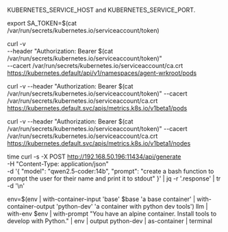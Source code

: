 KUBERNETES_SERVICE_HOST and KUBERNETES_SERVICE_PORT. 



export SA_TOKEN=$(cat /var/run/secrets/kubernetes.io/serviceaccount/token)

curl -v \
  --header "Authorization: Bearer $(cat /var/run/secrets/kubernetes.io/serviceaccount/token)" \
  --cacert /var/run/secrets/kubernetes.io/serviceaccount/ca.crt \
  https://kubernetes.default/api/v1/namespaces/agent-wrkroot/pods

curl -v   --header "Authorization: Bearer $(cat /var/run/secrets/kubernetes.io/serviceaccount/token)"   --cacert /var/run/secrets/kubernetes.io/serviceaccount/ca.crt  https://kubernetes.default.svc/apis/metrics.k8s.io/v1beta1/pods
  
curl -v   --header "Authorization: Bearer $(cat /var/run/secrets/kubernetes.io/serviceaccount/token)"   --cacert /var/run/secrets/kubernetes.io/serviceaccount/ca.crt  https://kubernetes.default.svc/apis/metrics.k8s.io/v1beta1/nodes
  

time curl -s -X POST http://192.168.50.196:11434/api/generate \
  -H "Content-Type: application/json" \
  -d '{
    "model": "qwen2.5-coder:14b",
    "prompt": "create a bash function to prompt the user for their name and print it to stdout"
  }' | jq -r '.response' | tr -d '\n'




env=$(env | with-container-input 'base' $base 'a base container' | with-container-output 'python-dev' 'a container with python dev tools')
llm | with-env $env | with-prompt "You have an alpine container. Install tools to develop with Python." | env | output python-dev | as-container | terminal